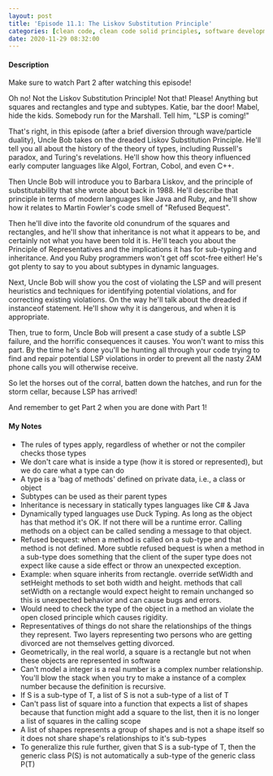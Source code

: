 ```yaml
---
layout: post
title: 'Episode 11.1: The Liskov Substitution Principle'
categories: [clean code, clean code solid principles, software development]
date: 2020-11-29 08:32:00
---
```


#### Description

Make sure to watch Part 2 after watching this episode!

Oh no! Not the Liskov Substitution Principle! Not that! Please! Anything but squares and rectangles and type and subtypes. Katie, bar the door! Mabel, hide the kids. Somebody run for the Marshall. Tell him, "LSP is coming!"

That's right, in this episode (after a brief diversion through wave/particle duality), Uncle Bob takes on the dreaded Liskov Substitution Principle. He'll tell you all about the history of the theory of types, including Russell's paradox, and Turing's revelations. He'll show how this theory influenced early computer languages like Algol, Fortran, Cobol, and even C++.

Then Uncle Bob will introduce you to Barbara Liskov, and the principle of substitutability that she wrote about back in 1988. He'll describe that principle in terms of modern languages like Java and Ruby, and he'll show how it relates to Martin Fowler's code smell of "Refused Bequest".

Then he'll dive into the favorite old conundrum of the squares and rectangles, and he'll show that inheritance is not what it appears to be, and certainly not what you have been told it is. He'll teach you about the Principle of Representatives and the implications it has for sub-typing and inheritance. And you Ruby programmers won't get off scot-free either! He's got plenty to say to you about subtypes in dynamic languages.

Next, Uncle Bob will show you the cost of violating the LSP and will present heuristics and techniques for identifying potential violations, and for correcting existing violations. On the way he'll talk about the dreaded if instanceof statement. He'll show why it is dangerous, and when it is appropriate.

Then, true to form, Uncle Bob will present a case study of a subtle LSP failure, and the horrific consequences it causes. You won't want to miss this part. By the time he's done you'll be hunting all through your code trying to find and repair potential LSP violations in order to prevent all the nasty 2AM phone calls you will otherwise receive.

So let the horses out of the corral, batten down the hatches, and run for the storm cellar, because LSP has arrived!

And remember to get Part 2 when you are done with Part 1!

<!--more-->

#### My Notes
- The rules of types apply, regardless of whether or not the compiler checks those types
- We don't care what is inside a type (how it is stored or represented), but we do care what a type can do 
- A type is a 'bag of methods' defined on private data, i.e., a class or object
- Subtypes can be used as their parent types
- Inheritance is necessary in statically types languages like C# & Java
- Dynamically typed languages use Duck Typing. As long as the object has that method it's OK. If not there will be a runtime error. Calling methods on a object can be called sending a message to that object.
- Refused bequest: when a method is called on a sub-type and that method is not defined. More subtle refused bequest is when a method in a sub-type does something that the client of the super type does not expect like cause a side effect or throw an unexpected exception.
- Example: when square inherits from rectangle. override setWidth and setHeight methods to set both width and height. methods that call setWidth on a rectangle would expect height to remain unchanged so this is unexpected behavior and can cause bugs and errors. 
- Would need to check the type of the object in a method an violate the open closed principle which causes rigidity.
- Representatives of things do not share the relationships of the things they represent. Two layers representing two persons who are getting divorced are not themselves getting divorced. 
- Geometrically, in the real world, a square is a rectangle but not when these objects are represented in software
- Can't model a integer is a real number is a complex number relationship. You'll blow the stack when you try to make a instance of a complex number because the definition is recursive.
- If S is a sub-type of T, a list of S is not a sub-type of a list of T
- Can't pass list of square into a function that expects a list of shapes because that function might add a square to the list, then it is no longer a list of squares in the calling scope
- A list of shapes represents a group of shapes and is not a shape itself so it does not share shape's relationships to it's sub-types
- To generalize this rule further, given that S is a sub-type of T, then the generic class P(S) is not automatically a sub-type of the generic class P(T)